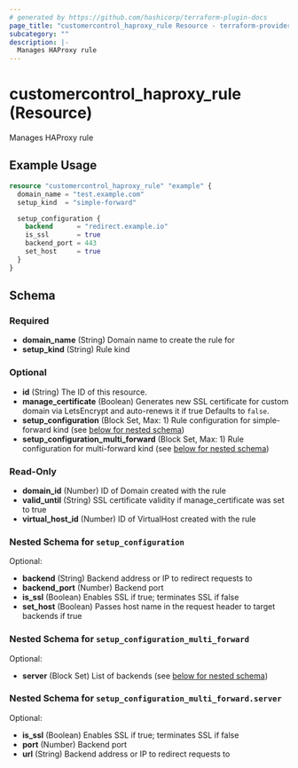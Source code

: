 ```yaml
---
# generated by https://github.com/hashicorp/terraform-plugin-docs
page_title: "customercontrol_haproxy_rule Resource - terraform-provider-customercontrol"
subcategory: ""
description: |-
  Manages HAProxy rule
---
```


# customercontrol_haproxy_rule (Resource)

Manages HAProxy rule

## Example Usage

```terraform
resource "customercontrol_haproxy_rule" "example" {
  domain_name = "test.example.com"
  setup_kind  = "simple-forward"

  setup_configuration {
    backend      = "redirect.example.io"
    is_ssl       = true
    backend_port = 443
    set_host     = true
  }
}
```

<!-- schema generated by tfplugindocs -->
## Schema

### Required

- **domain_name** (String) Domain name to create the rule for
- **setup_kind** (String) Rule kind

### Optional

- **id** (String) The ID of this resource.
- **manage_certificate** (Boolean) Generates new SSL certificate for custom domain via LetsEncrypt and auto-renews it if true Defaults to `false`.
- **setup_configuration** (Block Set, Max: 1) Rule configuration for simple-forward kind (see [below for nested schema](#nestedblock--setup_configuration))
- **setup_configuration_multi_forward** (Block Set, Max: 1) Rule configuration for multi-forward kind (see [below for nested schema](#nestedblock--setup_configuration_multi_forward))

### Read-Only

- **domain_id** (Number) ID of Domain created with the rule
- **valid_until** (String) SSL certificate validity if manage_certificate was set to true
- **virtual_host_id** (Number) ID of VirtualHost created with the rule

<a id="nestedblock--setup_configuration"></a>
### Nested Schema for `setup_configuration`

Optional:

- **backend** (String) Backend address or IP to redirect requests to
- **backend_port** (Number) Backend port
- **is_ssl** (Boolean) Enables SSL if true; terminates SSL if false
- **set_host** (Boolean) Passes host name in the request header to target backends if true


<a id="nestedblock--setup_configuration_multi_forward"></a>
### Nested Schema for `setup_configuration_multi_forward`

Optional:

- **server** (Block Set) List of backends (see [below for nested schema](#nestedblock--setup_configuration_multi_forward--server))

<a id="nestedblock--setup_configuration_multi_forward--server"></a>
### Nested Schema for `setup_configuration_multi_forward.server`

Optional:

- **is_ssl** (Boolean) Enables SSL if true; terminates SSL if false
- **port** (Number) Backend port
- **url** (String) Backend address or IP to redirect requests to


